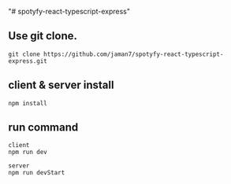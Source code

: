 "# spotyfy-react-typescript-express" 

## Use git clone.

```
git clone https://github.com/jaman7/spotyfy-react-typescript-express.git
```

## client & server install

```
npm install
```

## run command

```
client
npm run dev
```

```
server
npm run devStart
```
